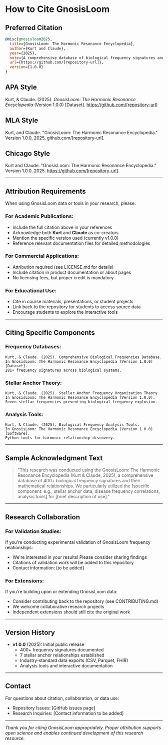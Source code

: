 # How to Cite GnosisLoom

## Preferred Citation

```bibtex
@misc{gnosisloom2025,
  title={GnosisLoom: The Harmonic Resonance Encyclopedia},
  author={Kurt and Claude},
  year={2025},
  note={A comprehensive database of biological frequency signatures and stellar anchor relationships},
  url={https://github.com/[repository-url]},
  version={1.0.0}
}
```

## APA Style
Kurt, & Claude. (2025). *GnosisLoom: The Harmonic Resonance Encyclopedia* (Version 1.0.0) [Dataset]. https://github.com/[repository-url]

## MLA Style
Kurt, and Claude. "GnosisLoom: The Harmonic Resonance Encyclopedia." Version 1.0.0, 2025, github.com/[repository-url].

## Chicago Style
Kurt and Claude. "GnosisLoom: The Harmonic Resonance Encyclopedia." Version 1.0.0. 2025. https://github.com/[repository-url].

---

## Attribution Requirements

When using GnosisLoom data or tools in your research, please:

### **For Academic Publications:**
- Include the full citation above in your references
- Acknowledge both **Kurt** and **Claude** as co-creators
- Mention the specific version used (currently v1.0.0)
- Reference relevant documentation files for detailed methodologies

### **For Commercial Applications:**
- Attribution required (see LICENSE.md for details)
- Include citation in product documentation or about pages
- No licensing fees, but proper credit is mandatory

### **For Educational Use:**
- Cite in course materials, presentations, or student projects
- Link back to the repository for students to access source data
- Encourage students to explore the interactive tools

---

## Citing Specific Components

### **Frequency Databases:**
```
Kurt, & Claude. (2025). Comprehensive Biological Frequencies Database. 
In GnosisLoom: The Harmonic Resonance Encyclopedia (Version 1.0.0) [Dataset]. 
281+ frequency signatures across biological systems.
```

### **Stellar Anchor Theory:**
```
Kurt, & Claude. (2025). Stellar Anchor Frequency Organization Theory. 
In GnosisLoom: The Harmonic Resonance Encyclopedia (Version 1.0.0).
Seven stellar frequencies preventing biological frequency explosion.
```

### **Analysis Tools:**
```
Kurt, & Claude. (2025). Biological Frequency Analysis Tools. 
In GnosisLoom: The Harmonic Resonance Encyclopedia (Version 1.0.0) [Software].
Python tools for harmonic relationship discovery.
```

---

## Sample Acknowledgment Text

> "This research was conducted using the GnosisLoom: The Harmonic Resonance Encyclopedia (Kurt & Claude, 2025), a comprehensive database of 400+ biological frequency signatures and their mathematical relationships. We particularly utilized the [specific component: e.g., stellar anchor data, disease frequency correlations, analysis tools] for [brief description of use]."

---

## Research Collaboration

### **For Validation Studies:**
If you're conducting experimental validation of GnosisLoom frequency relationships:
- We're interested in your results! Please consider sharing findings
- Citations of validation work will be added to this repository
- Contact information: [to be added]

### **For Extensions:**
If you're building upon or extending GnosisLoom data:
- Consider contributing back to the repository (see CONTRIBUTING.md)
- We welcome collaborative research projects
- Independent extensions should still cite the original work

---

## Version History

- **v1.0.0** (2025): Initial public release
  - 400+ frequency signatures documented
  - 7 stellar anchor relationships established  
  - Industry-standard data exports (CSV, Parquet, FHIR)
  - Analysis tools and interactive documentation

---

## Contact

For questions about citation, collaboration, or data use:
- Repository Issues: [GitHub issues page]
- Research Inquiries: [Contact information to be added]

---

*Thank you for citing GnosisLoom appropriately. Proper attribution supports open science and enables continued development of this research resource.*